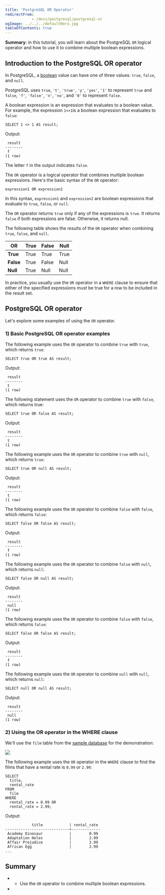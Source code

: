 ```yaml
---
title: 'PostgreSQL OR Operator'
redirectFrom: 
            - /docs/postgresql/postgresql-or
ogImage: ../../../defaultHero.jpg
tableOfContents: true
---
```


**Summary**: in this tutorial, you will learn about the PostgreSQL `OR` logical operator and how to use it to combine multiple boolean expressions.



## Introduction to the PostgreSQL OR operator



In PostgreSQL, a [boolean](/docs/postgresql/postgresql-boolean) value can have one of three values: `true`, `false`, and `null`.



PostgreSQL uses `true`, `'t'`, `'true'`, `'y'`, `'yes'`, `'1'` to represent `true` and `false`, `'f'`, `'false'`, `'n'`, `'no'`, and `'0'` to represent `false`.



A boolean expression is an expression that evaluates to a boolean value. For example, the expression `1<>1`is a boolean expression that evaluates to `false`:



```
SELECT 1 <> 1 AS result;
```



Output:



```
 result
--------
 f
(1 row)
```



The letter `f` in the output indicates `false`.



The `OR` operator is a logical operator that combines multiple boolean expressions. Here's the basic syntax of the `OR` operator:



```
expression1 OR expression2
```



In this syntax, `expression1` and `expression2` are boolean expressions that evaluate to `true`, `false`, or `null`.



The `OR` operator returns `true` only if any of the expressions is `true`. It returns `false` if both expressions are false. Otherwise, it returns null.



The following table shows the results of the `OR` operator when combining `true`, `false`, and `null`.



| OR        | True | False | Null |
| --------- | ---- | ----- | ---- |
| **True**  | True | True  | True |
| **False** | True | False | Null |
| **Null**  | True | Null  | Null |



In practice, you usually use the `OR` operator in a `WHERE` clause to ensure that either of the specified expressions must be true for a row to be included in the result set.



## PostgreSQL OR operator



Let's explore some examples of using the `OR` operator.



### 1) Basic PostgreSQL OR operator examples



The following example uses the `OR` operator to combine `true` with `true`, which returns `true`:



```
SELECT true OR true AS result;
```



Output:



```
 result
--------
 t
(1 row)
```



The following statement uses the `OR` operator to combine `true` with `false`, which returns true:



```
SELECT true OR false AS result;
```



Output:



```
 result
--------
 t
(1 row)
```



The following example uses the `OR` operator to combine `true` with `null`, which returns `true`:



```
SELECT true OR null AS result;
```



Output:



```
 result
--------
 t
(1 row)
```



The following example uses the `OR` operator to combine `false` with `false`, which returns `false`:



```
SELECT false OR false AS result;
```



Output:



```
 result
--------
 f
(1 row)
```



The following example uses the `OR` operator to combine `false` with `null`, which returns `null`:



```
SELECT false OR null AS result;
```



Output:



```
 result
--------
 null
(1 row)
```



The following example uses the `OR` operator to combine `false` with `false`, which returns `false`:



```
SELECT false OR false AS result;
```



Output:



```
 result
--------
 f
(1 row)
```



The following example uses the `OR` operator to combine `null` with `null`, which returns `null`:



```
SELECT null OR null AS result;
```



Output:



```
 result
--------
 null
(1 row)
```



### 2) Using the OR operator in the WHERE clause



We'll use the `film` table from the [sample database](https://www.postgresqltutorial.com/postgresql-getting-started/postgresql-sample-database/) for the demonstration:



![](https://www.postgresqltutorial.com/wp-content/uploads/2019/05/film.png)



The following example uses the `OR` operator in the `WHERE` clause to find the films that have a rental rate is `0.99` or `2.99`:



```
SELECT
  title,
  rental_rate
FROM
  film
WHERE
  rental_rate = 0.99 OR
  rental_rate = 2.99;
```



Output:



```
            title            | rental_rate
-----------------------------+-------------
 Academy Dinosaur            |        0.99
 Adaptation Holes            |        2.99
 Affair Prejudice            |        2.99
 African Egg                 |        2.99
...
```



## Summary



- - Use the `OR` operator to combine multiple boolean expressions.
- 
